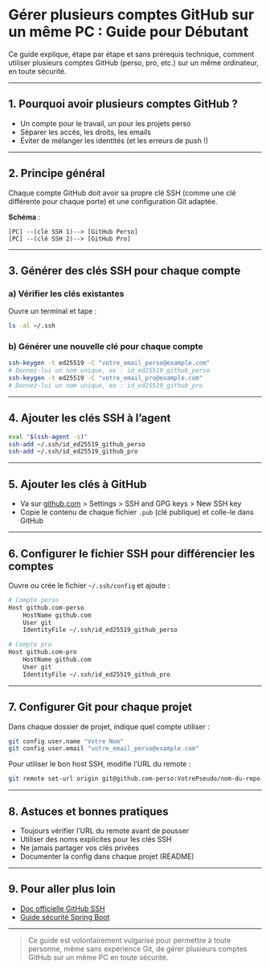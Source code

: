<!-- filepath: security/multi-account-github-setup.md -->
# Gérer plusieurs comptes GitHub sur un même PC : Guide pour Débutant

Ce guide explique, étape par étape et sans prérequis technique, comment utiliser plusieurs comptes GitHub (perso, pro, etc.) sur un même ordinateur, en toute sécurité.

---

## 1. Pourquoi avoir plusieurs comptes GitHub ?
- Un compte pour le travail, un pour les projets perso
- Séparer les accès, les droits, les emails
- Éviter de mélanger les identités (et les erreurs de push !)

---

## 2. Principe général
Chaque compte GitHub doit avoir sa propre clé SSH (comme une clé différente pour chaque porte) et une configuration Git adaptée.

**Schéma** :
```
[PC] --(clé SSH 1)--> [GitHub Perso]
[PC] --(clé SSH 2)--> [GitHub Pro]
```

---

## 3. Générer des clés SSH pour chaque compte

### a) Vérifier les clés existantes
Ouvre un terminal et tape :
```bash
ls -al ~/.ssh
```

### b) Générer une nouvelle clé pour chaque compte
```bash
ssh-keygen -t ed25519 -C "votre_email_perso@example.com"
# Donnez-lui un nom unique, ex : id_ed25519_github_perso
ssh-keygen -t ed25519 -C "votre_email_pro@example.com"
# Donnez-lui un nom unique, ex : id_ed25519_github_pro
```

---

## 4. Ajouter les clés SSH à l’agent
```bash
eval "$(ssh-agent -s)"
ssh-add ~/.ssh/id_ed25519_github_perso
ssh-add ~/.ssh/id_ed25519_github_pro
```

---

## 5. Ajouter les clés à GitHub
- Va sur [github.com](https://github.com) > Settings > SSH and GPG keys > New SSH key
- Copie le contenu de chaque fichier `.pub` (clé publique) et colle-le dans GitHub

---

## 6. Configurer le fichier SSH pour différencier les comptes
Ouvre ou crée le fichier `~/.ssh/config` et ajoute :
```bash
# Compte perso
Host github.com-perso
    HostName github.com
    User git
    IdentityFile ~/.ssh/id_ed25519_github_perso

# Compte pro
Host github.com-pro
    HostName github.com
    User git
    IdentityFile ~/.ssh/id_ed25519_github_pro
```

---

## 7. Configurer Git pour chaque projet
Dans chaque dossier de projet, indique quel compte utiliser :
```bash
git config user.name "Votre Nom"
git config user.email "votre_email_perso@example.com"
```

Pour utiliser le bon host SSH, modifie l’URL du remote :
```bash
git remote set-url origin git@github.com-perso:VotrePseudo/nom-du-repo.git
```

---

## 8. Astuces et bonnes pratiques
- Toujours vérifier l’URL du remote avant de pousser
- Utiliser des noms explicites pour les clés SSH
- Ne jamais partager vos clés privées
- Documenter la config dans chaque projet (README)

---

## 9. Pour aller plus loin
- [Doc officielle GitHub SSH](https://docs.github.com/en/authentication/connecting-to-github-with-ssh)
- [Guide sécurité Spring Boot](securite-springboot.md)

---

> Ce guide est volontairement vulgarisé pour permettre à toute personne, même sans expérience Git, de gérer plusieurs comptes GitHub sur un même PC en toute sécurité.